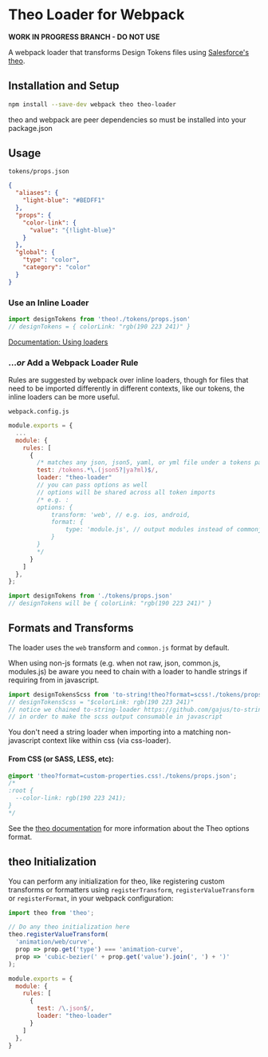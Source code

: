 # Theo Loader for Webpack

**WORK IN PROGRESS BRANCH - DO NOT USE**

A webpack loader that transforms Design Tokens files using [Salesforce's theo](https://github.com/salesforce-ux/theo).

## Installation and Setup

```bash
npm install --save-dev webpack theo theo-loader
```

theo and webpack are peer dependencies
so must be installed into your package.json

## Usage


`tokens/props.json`
```json
{
  "aliases": {
    "light-blue": "#BEDFF1"
  },
  "props": {
    "color-link": {
      "value": "{!light-blue}"
    }
  },
  "global": {
    "type": "color",
    "category": "color"
  }
}
```

### Use an Inline Loader

``` javascript
import designTokens from 'theo!./tokens/props.json'
// designTokens = { colorLink: "rgb(190 223 241)" }
```

[Documentation: Using loaders](http://webpack.github.io/docs/using-loaders.html)


### ..._or_ Add a Webpack Loader Rule

Rules are suggested by webpack over inline loaders,
though for files that need to be imported differently
in different contexts, like our tokens, the inline loaders
can be more useful.

`webpack.config.js`
```javascript
module.exports = {
  ...
  module: {
    rules: [
      {
        /* matches any json, json5, yaml, or yml file under a tokens path or including tokens in the name. */
        test: /tokens.*\.(json5?|ya?ml)$/,
        loader: "theo-loader"
        // you can pass options as well
        // options will be shared across all token imports
        /* e.g. :
        options: {
            transform: 'web', // e.g. ios, android,
            format: {
                type: 'module.js', // output modules instead of commonjs
            }
        }
        */
      }
    ]
  },
};
```

``` javascript
import designTokens from './tokens/props.json'
// designTokens will be { colorLink: "rgb(190 223 241)" }
```

## Formats and Transforms

The loader uses the `web` transform and `common.js` format by default.

When using non-js formats (e.g. when not raw, json, common.js, modules.js)
be aware you need to chain with a loader to handle strings if requiring from in javascript.

```javascript
import designTokensScss from 'to-string!theo?format=scss!./tokens/props.json?'
// designTokensScss = "$colorLink: rgb(190 223 241)"
// notice we chained to-string-loader https://github.com/gajus/to-string-loader
// in order to make the scss output consumable in javascript
```

You don't need a string loader when importing into a matching non-javascript
context like within css (via css-loader).

#### From CSS (or SASS, LESS, etc):
```css
@import 'theo?format=custom-properties.css!./tokens/props.json';
/*
:root {
  --color-link: rgb(190 223 241);
}
*/
```

See the [theo documentation](https://github.com/salesforce-ux/theo) for more information about the Theo options format.

## theo Initialization

You can perform any initialization for theo, like registering custom transforms or formatters using `registerTransform`, `registerValueTransform` or `registerFormat`, in your webpack configuration:

```javascript
import theo from 'theo';

// Do any theo initialization here
theo.registerValueTransform(
  'animation/web/curve',
  prop => prop.get('type') === 'animation-curve',
  prop => 'cubic-bezier(' + prop.get('value').join(', ') + ')'
);

module.exports = {
  module: {
    rules: [
      {
        test: /\.json$/,
        loader: "theo-loader"
      }
    ]
  },
}
```
